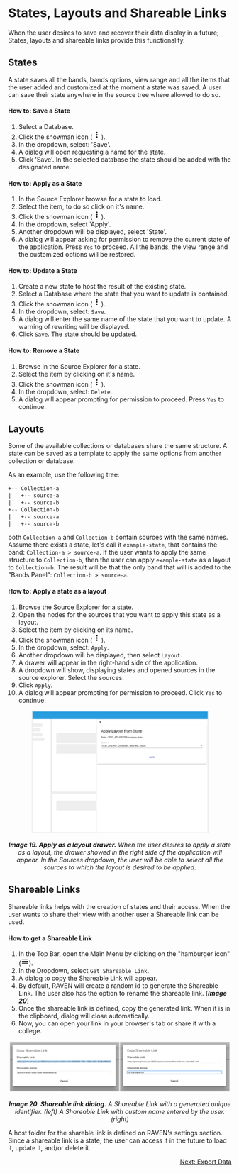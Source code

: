 # States, Layouts and Shareable Links

When the user desires to save and recover their data display in a future; States, layouts and shareable links provide this functionality.

## States

A state saves all the bands, bands options, view range and all the items that the user added and customized at the moment a state was saved. A user can save their state anywhere in the source tree where allowed to do so.

#### How to: Save a State

1. Select a Database. 
2. Click the snowman icon (<img src="./images/baseline-more_vert-24px.svg" width="20" />).
3. In the dropdown, select: 'Save'.
4. A dialog will open requesting a name for the state.
5. Click 'Save'. In the selected database the state should be added with the designated name.



#### How to: Apply as a State

1. In the Source Explorer browse for a state to load. 
2. Select the item, to do so click on it's name.
3. Click the snowman icon (<img src="./images/baseline-more_vert-24px.svg" width="20" />).
4. In the dropdown, select 'Apply'.
5. Another dropdown will be displayed, select 'State'.
6. A dialog will appear asking for permission to remove the current state of the application. Press `Yes` to proceed. All the bands, the view range and the customized options will be restored.



#### How to: Update a State

1. Create a new state to host the result of the existing state.
2. Select a Database where the state that you want to update is contained.
3. Click the snowman icon (<img src="./images/baseline-more_vert-24px.svg" width="20" />).
4. In the dropdown, select: `Save`.
5. A dialog will enter the same name of the state that you want to update. A warning of rewriting will be displayed.
6. Click `Save`. The state should be updated.



#### How to: Remove a State

1. Browse in the Source Explorer for a state. 
2. Select the item by clicking on it's name.
3. Click the snowman icon (<img src="./images/baseline-more_vert-24px.svg" width="20" />).
4. In the dropdown, select: `Delete`.
5. A dialog will appear prompting for permission to proceed. Press `Yes` to continue.



## Layouts

Some of the available collections or databases share the same structure. A state can be saved as a template to apply the same options from another collection or database.

As an example, use the following tree:

```
+-- Collection-a
|	+-- source-a
|  	+-- source-b
+-- Collection-b
|	+-- source-a
|  	+-- source-b
```

both `Collection-a` and `Collection-b` contain sources with the same names. Assume there exists a state, let's call it `example-state`, that contains the band:  `Collection-a > source-a`. If the user wants to apply the same structure to `Collection-b`, then the user can apply `example-state` as a layout to `Collection-b`. The result will be that the only band that will is added to the "Bands Panel": `Collection-b > source-a`.

#### How to: Apply a state as a layout

1. Browse the Source Explorer for a state.
2. Open the nodes for the sources that you want to apply this state as a layout.
3. Select the item by clicking on its name.
4. Click the snowman icon (<img src="./images/baseline-more_vert-24px.svg" width="20" />).
5. In the dropdown, select: `Apply`.
6. Another dropdown will be displayed, then select `Layout`.
7. A drawer will appear in the right-hand side of the application.
8. A dropdown will show, displaying states and opened sources in the source explorer. Select the sources.
9. Click `Apply`.
10. A dialog will appear prompting for permission to proceed. Click `Yes` to continue.

<p align="center"><img src="./images/layout_drawer.png" width="400" /></p>

*<p align="center">**Image 19. Apply as a layout drawer.** When the user desires to apply a state as a layout, the drawer showed in the right side of the application will appear. In the Sources dropdown, the user will be able to select all the sources to which the layout is desired to be applied. </p>*



## Shareable Links

Shareable links helps with the creation of states and their access. When the user wants to share their view with another user a Shareable link can be used. 

#### How to get a Shareable Link

1. In the Top Bar, open the Main Menu by clicking on the "hamburger icon" (<img src="./images/baseline-menu-24px.svg" width="18" />).
2. In the Dropdown, select `Get Shareable Link`.
3. A dialog to copy the Shareable Link will appear. 
4. By default, RAVEN will create a random id to generate the Shareable Link. The user also has the option to rename the shareable link. (***Image 20***)
5. Once the shareable link is defined, copy the generated link. When it is in the clipboard, dialog will close automatically.
6. Now, you can open your link in your browser's tab or share it with a college.



<p align="center"><img src="./images/shareable_link_dialog.png" width="500" /></p>

*<p align="center">**Image 20. Shareable link dialog.**  A Shareable Link with a generated unique identifier. (left) A Shareable Link with custom name entered by the user. (right)</p>*

A host folder for the shareble link is defined on RAVEN's settings section. Since a shareable link is a state, the user can access it in the future to load it, update it, and/or delete it.

<p align="right"><a href="./Raven_101_6_export_data.md">Next: Export Data</a></p>
